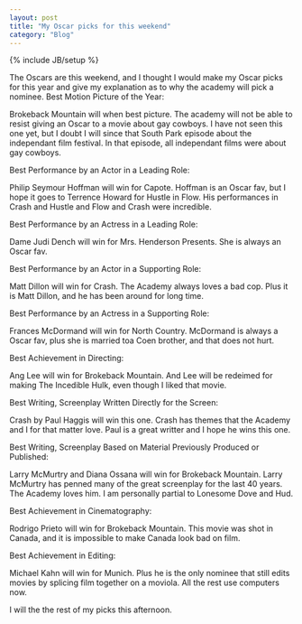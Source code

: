 ```yaml
---
layout: post
title: "My Oscar picks for this weekend"
category: "Blog"
---
```

{% include JB/setup %}

The Oscars are this weekend, and I thought I would make my Oscar picks for this year and give my explanation as to why the academy will pick a nominee. Best Motion Picture of the Year:

Brokeback Mountain will when best picture. The academy will not be able to resist giving an Oscar to a movie about gay cowboys. I have not seen this one yet, but I doubt I will since that South Park episode about the independant film festival. In that episode, all independant films were about gay cowboys.

Best Performance by an Actor in a Leading Role:

Philip Seymour Hoffman will win for Capote. Hoffman is an Oscar fav, but I hope it goes to Terrence Howard for Hustle in Flow. His performances in Crash and Hustle and Flow and Crash were incredible.

Best Performance by an Actress in a Leading Role:

Dame Judi Dench will win for Mrs. Henderson Presents. She is always an Oscar fav.

Best Performance by an Actor in a Supporting Role:

Matt Dillon will win for Crash. The Academy always loves a bad cop. Plus it is Matt Dillon, and he has been around for long time.

Best Performance by an Actress in a Supporting Role:

Frances McDormand will win for North Country. McDormand is always a Oscar fav, plus she is married toa Coen brother, and that does not hurt.

Best Achievement in Directing:

Ang Lee will win for Brokeback Mountain. And Lee will be redeimed for making The Incedible Hulk, even though I liked that movie.

Best Writing, Screenplay Written Directly for the Screen:

Crash by Paul Haggis will win this one. Crash has themes that the Academy and I for that matter love. Paul is a great writter and I hope he wins this one.

Best Writing, Screenplay Based on Material Previously Produced or Published:

Larry McMurtry and Diana Ossana will win for Brokeback Mountain. Larry McMurtry has penned many of the great screenplay for the last 40 years. The Academy loves him. I am personally partial to Lonesome Dove and Hud.

Best Achievement in Cinematography:

Rodrigo Prieto will win for Brokeback Mountain. This movie was shot in Canada, and it is impossible to make Canada look bad on film.

Best Achievement in Editing:

Michael Kahn will win for Munich. Plus he is the only nominee that still edits movies by splicing film together on a moviola. All the rest use computers now.

I will the the rest of my picks this afternoon.
